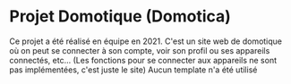 # Projet Domotique (Domotica)
Ce projet a été réalisé en équipe en 2021.
C'est un site web de domotique où on peut se connecter à son compte, voir son profil ou ses appareils connectés, etc... (Les fonctions pour se connecter aux appareils ne sont pas implémentées, c'est juste le site)
Aucun template n'a été utilisé

